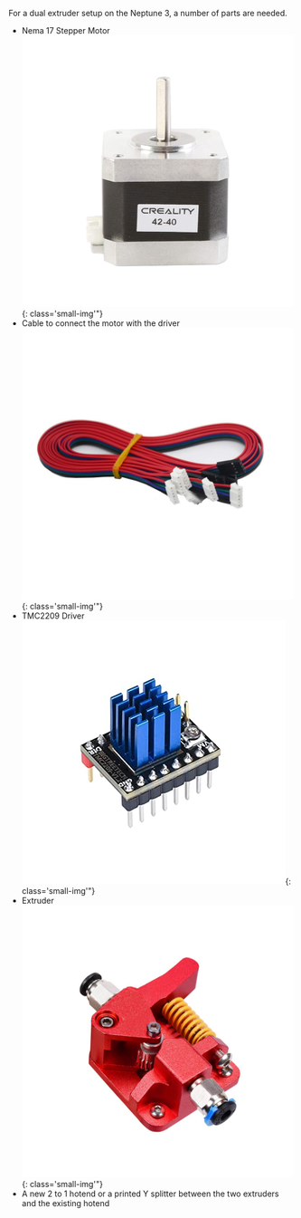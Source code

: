 For a dual extruder setup on the Neptune 3, a number of parts are needed.

- Nema 17 Stepper Motor![](../img/nema17motor.png){: class='small-img'"}
- Cable to connect the motor with the driver![](../img/motorcable.png){: class='small-img'"}
- TMC2209 Driver![](../img/TMC2209.png){: class='small-img'"}
- Extruder![](../img/extruder.png){: class='small-img'"}
- A new 2 to 1 hotend or a printed Y splitter between the two extruders and the existing hotend

